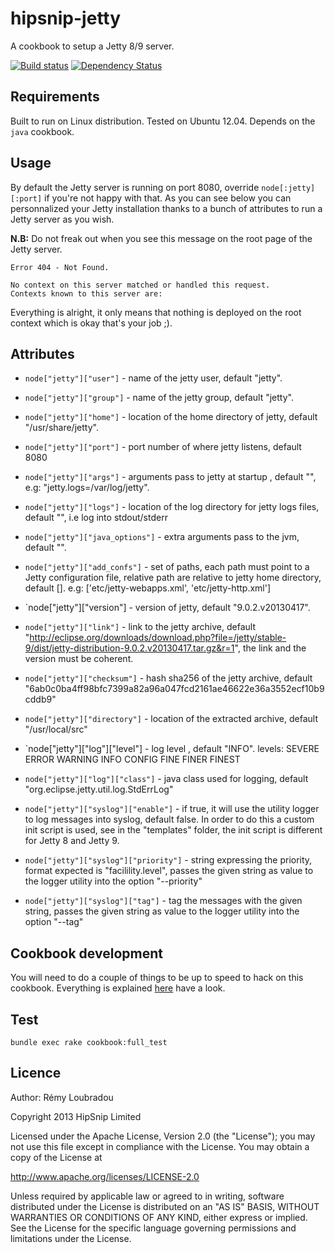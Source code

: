 # hipsnip-jetty

A cookbook to setup a Jetty 8/9 server.

[![Build status](https://api.travis-ci.org/hipsnip-cookbooks/jetty.png)](https://travis-ci.org/hipsnip-cookbooks/jetty) [![Dependency Status](https://gemnasium.com/hipsnip-cookbooks/jetty.png)](https://gemnasium.com/hipsnip-cookbooks/jetty)

## Requirements

Built to run on Linux distribution. Tested on Ubuntu 12.04.
Depends on the `java` cookbook.

## Usage

By default the Jetty server is running on port 8080, override `node[:jetty][:port]` if you're not happy with that.
As you can see below you can personnalized your Jetty installation thanks to a bunch of attributes to run a Jetty server as you wish.

__N.B:__ Do not freak out when you see this message on the root page of the Jetty server.

	Error 404 - Not Found.

	No context on this server matched or handled this request.
	Contexts known to this server are:

Everything is alright, it only means that nothing is deployed on the root context which is okay that's your job ;).

## Attributes

* `node["jetty"]["user"]` - name of the jetty user, default "jetty".
* `node["jetty"]["group"]` - name of the jetty group, default "jetty".
* `node["jetty"]["home"]` - location of the home directory of jetty, default "/usr/share/jetty".
* `node["jetty"]["port"]` - port number of where jetty listens, default 8080
* `node["jetty"]["args"]` - arguments pass to jetty at startup , default "", e.g: "jetty.logs=/var/log/jetty".
* `node["jetty"]["logs"]` - location of the log directory for jetty logs files, default "", i.e log into stdout/stderr
* `node["jetty"]["java_options"]` - extra arguments pass to the jvm, default "".

* `node["jetty"]["add_confs"]` - set of paths, each path must point to a Jetty configuration file, relative path are relative to jetty home directory, default []. e.g: ['etc/jetty-webapps.xml', 'etc/jetty-http.xml']

* `node["jetty"]["version"]	- version of jetty, default "9.0.2.v20130417".
* `node["jetty"]["link"]` - link to the jetty archive, default "http://eclipse.org/downloads/download.php?file=/jetty/stable-9/dist/jetty-distribution-9.0.2.v20130417.tar.gz&r=1", the link and the version must be coherent.
* `node["jetty"]["checksum"]` - hash sha256 of the jetty archive, default "6ab0c0ba4ff98bfc7399a82a96a047fcd2161ae46622e36a3552ecf10b9cddb9"
* `node["jetty"]["directory"]` - location of the extracted archive, default "/usr/local/src"

* `node["jetty"]["log"]["level"]  - log level , default "INFO". levels: SEVERE ERROR WARNING INFO CONFIG FINE FINER FINEST
* `node["jetty"]["log"]["class"]` - java class used for logging, default "org.eclipse.jetty.util.log.StdErrLog"

* `node["jetty"]["syslog"]["enable"]` - if true, it will use the utility logger to log messages into syslog, default false. In order to do this a custom init script is used, see in the "templates" folder, the init script is different for Jetty 8 and Jetty 9.
* `node["jetty"]["syslog"]["priority"]` - string expressing the priority, format expected is "facilility.level", passes the given string as value to the logger utility into the option "--priority"
* `node["jetty"]["syslog"]["tag"]` - tag the messages with the given string, passes the given string as value to the logger utility into the option "--tag"


## Cookbook development

You will need to do a couple of things to be up to speed to hack on this cookbook.
Everything is explained [here](https://github.com/hipsnip-cookbooks/cookbook-development) have a look.

## Test

```
bundle exec rake cookbook:full_test
```

## Licence

Author: Rémy Loubradou

Copyright 2013 HipSnip Limited

Licensed under the Apache License, Version 2.0 (the "License");
you may not use this file except in compliance with the License.
You may obtain a copy of the License at

http://www.apache.org/licenses/LICENSE-2.0

Unless required by applicable law or agreed to in writing, software
distributed under the License is distributed on an "AS IS" BASIS,
WITHOUT WARRANTIES OR CONDITIONS OF ANY KIND, either express or implied.
See the License for the specific language governing permissions and
limitations under the License.
